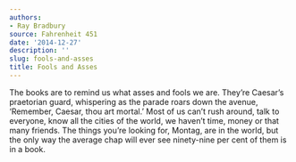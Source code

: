 ```yaml
---
authors:
- Ray Bradbury
source: Fahrenheit 451
date: '2014-12-27'
description: ''
slug: fools-and-asses
title: Fools and Asses
---
```

The books are to remind us what asses and fools we are. They’re Caesar’s praetorian guard, whispering as the parade roars down the avenue, ‘Remember, Caesar, thou art mortal.’ Most of us can’t rush around, talk to everyone, know all the cities of the world, we haven’t time, money or that many friends. The things you’re looking for, Montag, are in the world, but the only way the average chap will ever see ninety-nine per cent of them is in a book.



